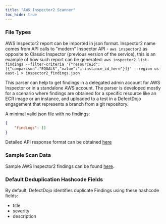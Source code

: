 ```yaml
---
title: "AWS Inspector2 Scanner"
toc_hide: true
---
```


### File Types
AWS Inspector2 report can be imported in json format. Inspector2 name comes from API calls to "modern" Inspector API - `aws inspector2` as opposite to Classic Inspector (previous version of the service), this is an example of how such report can be generated: `aws inspector2 list-findings --filter-criteria '{"resourceId":[{"comparison":"EQUALS","value":"i-instance_id_here"}]}' --region us-east-1 > inspector2_findings.json`


This parser can help to get findings in a delegated admin account for AWS Inspector or in a standalone AWS account. The parser is developed mostly for a scenario where findings are obtained for a specific resource like an ECR image or an instance, and uploaded to a test in a DefectDojo engagement that represents a branch from a git repository.


A minimal valid json file with no findings:

```json
{
    "findings": []
}
```

Detailed API response format can be obtained [here](https://docs.aws.amazon.com/inspector/v2/APIReference/API_Finding.html)

### Sample Scan Data
Sample AWS Inspector2 findings can be found [here](https://github.com/DefectDojo/django-DefectDojo/tree/master/unittests/scans/aws_inspector2).

### Default Deduplication Hashcode Fields
By default, DefectDojo identifies duplicate Findings using these hashcode fields:

- title
- severity
- description
